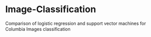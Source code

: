 # Image-Classification
Comparison of logistic regression and support vector machines for Columbia Images classiﬁcation
